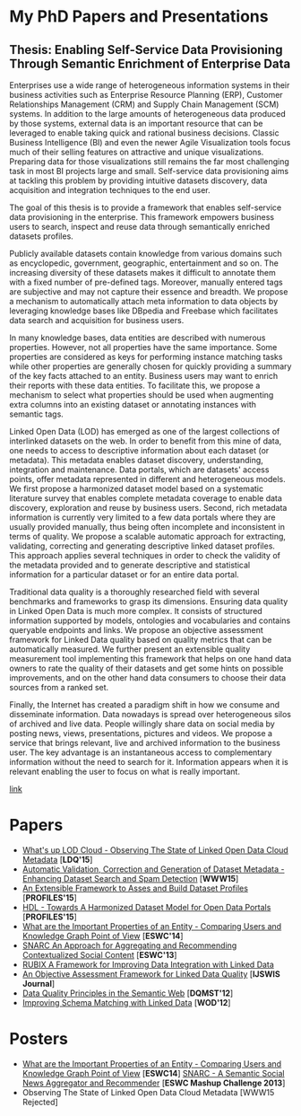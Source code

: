 My PhD Papers and Presentations
===


## Thesis: Enabling Self-Service Data Provisioning Through Semantic Enrichment of Enterprise Data 

Enterprises use a wide range of heterogeneous information systems in their business activities such as Enterprise Resource Planning (ERP), Customer Relationships Management (CRM) and Supply Chain Management (SCM) systems. In addition to the large amounts of heterogeneous data produced by those systems, external data is an important resource that can be leveraged to enable taking quick and rational business decisions.
Classic Business Intelligence (BI) and even the newer Agile Visualization tools focus much of their selling features on attractive and unique visualizations. Preparing data for those visualizations still remains the far most challenging task in most BI projects large and small. Self-service data provisioning aims at tackling this problem by providing intuitive datasets discovery, data acquisition and integration techniques to the end user.

The goal of this thesis is to provide a framework that enables self-service data provisioning in the enterprise. This framework empowers business users to search, inspect and reuse data through semantically enriched datasets profiles.

Publicly available datasets contain knowledge from various domains such as encyclopedic, government, geographic, entertainment and so on. The increasing diversity of these datasets makes it difficult to annotate them with a fixed number of pre-defined tags. Moreover, manually entered tags are subjective and may not capture their essence and breadth. We propose a mechanism to automatically attach meta information to data objects by leveraging knowledge bases like DBpedia and Freebase which facilitates data search and acquisition for business users.

In many knowledge bases, data entities are described with numerous properties. However, not all properties have the same importance. Some properties are considered as keys for performing instance matching tasks while other properties are generally chosen for quickly providing a summary of the key facts attached to an entity.
Business users may want to enrich their reports with these data entities. To facilitate this, we propose a mechanism to select what properties should be used when augmenting extra columns into an existing dataset or annotating instances with semantic tags.

Linked Open Data (LOD) has emerged as one of the largest collections of interlinked datasets on the web. In order to benefit from this mine of data, one needs to access to descriptive information about each dataset (or metadata). This metadata enables dataset discovery, understanding, integration and maintenance. Data portals, which are datasets' access points, offer metadata represented in different and heterogeneous models. We first propose a harmonized dataset model based on a systematic literature survey that enables complete metadata coverage to enable data discovery, exploration and reuse by business users. Second, rich metadata information is currently very limited to a few data portals where they are usually provided manually, thus being often incomplete and inconsistent in terms of quality. We propose a scalable automatic approach for extracting, validating, correcting and generating descriptive linked dataset profiles. This approach applies several techniques in order to check the validity of the metadata provided and to generate descriptive and statistical information for a particular dataset or for an entire data portal.

Traditional data quality is a thoroughly researched field with several benchmarks and frameworks to grasp its dimensions. Ensuring data quality in Linked Open Data is much more complex. It consists of structured information supported by models, ontologies and vocabularies and contains queryable endpoints and links. We propose an objective assessment framework for Linked Data quality based on quality metrics that can be automatically measured. We further present an extensible quality measurement tool implementing this framework that helps on one hand data owners to rate the quality of their datasets and get some hints on possible improvements, and on the other hand data consumers to choose their data sources from a ranked set.

Finally, the Internet has created a paradigm shift in how we consume and disseminate information. Data nowadays is spread over heterogeneous silos of archived and live data. People willingly share data on social media by posting news, views, presentations, pictures and videos. We propose a service that brings relevant, live and archived information to the business user. The key advantage is an instantaneous access to complementary information without the need to search for it. Information appears when it is relevant enabling the user to focus on what is really important.

[link](https://github.com/ahmadassaf/PhD/blob/master/Thesis/Thesis.pdf)

Papers
======
- [What's up LOD Cloud - Observing The State of Linked Open Data Cloud Metadata](http://ceur-ws.org/Vol-1376/LDQ2015_paper_07.pdf) [**LDQ'15**]
- [Automatic Validation, Correction and Generation of Dataset Metadata - Enhancing Dataset Search and Spam Detection](http://www.eurecom.fr/~troncy/Publications/Assaf_Troncy-www15.pdf) [**WWW15**]
- [An Extensible Framework to Asses and Build Dataset Profiles](http://ceur-ws.org/Vol-1362/PROFILES2015_paper1.pdf) [**PROFILES'15**]
- [HDL - Towards A Harmonized Dataset Model for Open Data Portals](http://www.eurecom.fr/en/publication/4543/download/mm-publi-4543.pdf) [**PROFILES'15**]
- [What are the Important Properties of an Entity - Comparing Users and Knowledge Graph Point of View](http://2014.eswc-conferences.org/sites/default/files/eswc2014pd_submission_98.pdf) [**ESWC'14**]
- [SNARC An Approach for Aggregating and Recommending Contextualized Social Content](http://link.springer.com/chapter/10.1007%2F978-3-642-41242-4_58) [**ESWC'13**]
- [RUBIX A Framework for Improving Data Integration with Linked Data](http://dl.acm.org/citation.cfm?id=2422607)
- [An Objective Assessment Framework for Linked Data Quality](http://www.eurecom.fr/en/publication/4844/detail/towards-an-objective-assessment-framework-for-linked-data-quality-enriching-dataset-profiles-with-quality-indicators) [**IJSWIS Journal**]
- [Data Quality Principles in the Semantic Web](http://arxiv.org/ftp/arxiv/papers/1305/1305.4054.pdf) [**DQMST'12**]
- [Improving Schema Matching with Linked Data](http://arxiv.org/ftp/arxiv/papers/1205/1205.2691.pdf) [**WOD'12**]

Posters
=======
- [What are the Important Properties of an Entity - Comparing Users and Knowledge Graph Point of View](http://2014.eswc-conferences.org/sites/default/files/eswc2014pd_submission_98.pdf) [**ESWC14**]
[SNARC - A Semantic Social News Aggregator and Recommender](https://hal.archives-ouvertes.fr/hal-00873637/document) [**ESWC Mashup Challenge 2013**]
- Observing The State of Linked Open Data Cloud Metadata [WWW15 Rejected]
